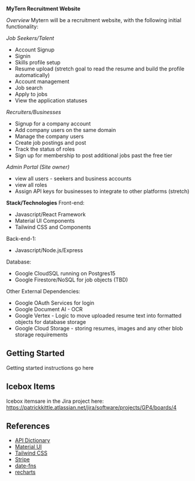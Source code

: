 **MyTern Recruitment Website**

*Overview*
Mytern will be a recruitment website, with the following initial functionality:

*Job Seekers/Talent*
- Account Signup
- Signin
- Skills profile setup
- Resume upload (stretch goal to read the resume and build the profile automatically)
- Account management
- Job search
- Apply to jobs
- View the application statuses

*Recruiters/Businesses*
- Signup for a company account
- Add company users on the same domain
- Manage the company users
- Create job postings and post
- Track the status of roles
- Sign up for membership to post additional jobs past the free tier

*Admin Portal (Site owner)*
- view all users - seekers and business accounts
- view all roles
- Assign API keys for businesses to integrate to other platforms (stretch)

**Stack/Technologies**
Front-end:
- Javascript/React Framework
- Material UI Components
- Tailwind CSS and Components

Back-end-1:
- Javascript/Node.js/Express

Database:
- Google CloudSQL running on Postgres15
- Google Firestore/NoSQL for job objects (TBD)

Other External Dependencies:
- Google OAuth Services for login
- Google Document AI - OCR 
- Google Vertex - Logic to move uploaded resume text into formatted objects for database storage
- Google Cloud Storage - storing resumes, images and any other blob storage requirements


## Getting Started
Getting started instructions go here

## Icebox Items
Icebox itemsare in the Jira project here: https://patrickkittle.atlassian.net/jira/software/projects/GP4/boards/4

## References
- [API Dictionary](https://docs.google.com/spreadsheets/d/1wfkbw6tjOfWev1ZcPoxbaVDZ3InfBr3GgQTUlA75zVo/edit#gid=833770197)   
- [Material UI](https://mui.com/material-ui/getting-started/)
- [Tailwind CSS](https://tailwindcss.com/docs/installation)
- [Stripe](https://docs.stripe.com/)
- [date-fns](https://date-fns.org/v3.6.0/docs/format)
- [recharts](https://recharts.org/en-US/)
